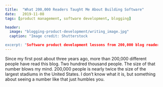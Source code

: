 ```yaml
---
title:  "What 200,000 Readers Taught Me About Building Software"
date:   2019-11-08
tags: [product management, software development, blogging]

header:
  image: "blogging-product-development/writing_image.jpg"
  caption: "Image credit: Shutterstock

excerpt: "Software product development lessons from 200,000 blog readers"
---
```


Since my first post about three years ago, more than 200,000 different people have read this blog. Two hundred thousand people. The size of that number blows my mind. 200,000 people is nearly twice the size of the largest stadiums in the United States. I don’t know what it is, but something about seeing a number like that just humbles you.
